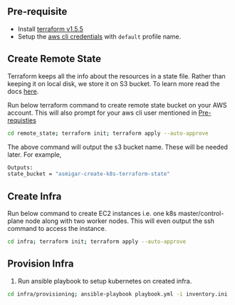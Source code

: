 ## Pre-requisite
- Install [terraform v1.5.5](https://www.terraform.io/downloads.html)
- Setup the [aws cli credentials](https://docs.aws.amazon.com/cli/latest/userguide/cli-chap-configure.html) with `default` profile name.


## Create Remote State
Terraform keeps all the info about the resources in a state file. Rather than keeping it on local disk, we store it on S3 bucket.
To learn more read the docs [here](https://developer.hashicorp.com/terraform/language/settings/backends/s3).

Run below terraform command to create remote state bucket on your AWS account. This will also prompt for your aws cli user mentioned in [Pre-requisties](#pre-requisites)
```bash
cd remote_state; terraform init; terraform apply --auto-approve
```

The above command will output the s3 bucket name. These will be needed later. For example,
```bash
Outputs:
state_bucket = "asmigar-create-k8s-terraform-state"
```

## Create Infra
Run below command to create EC2 instances i.e. one k8s master/control-plane node along with two worker nodes. This will even output the ssh command to access the instance.
```bash
cd infra; terraform init; terraform apply --auto-approve
```

## Provision Infra
1. Run ansible playbook to setup kubernetes on created infra.
```bash
cd infra/provisioning; ansible-playbook playbook.yml -i inventory.ini 
```